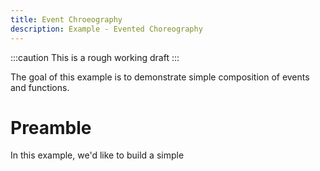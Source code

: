 ```yaml
---
title: Event Chroeography
description: Example - Evented Choreography
---
```


:::caution
This is a rough working draft
:::

The goal of this example is to demonstrate simple composition of events and functions.

# Preamble

In this example, we'd like to build a simple

